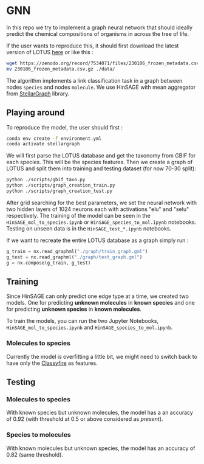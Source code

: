 # GNN
In this repo we try to implement a graph neural network that should ideally predict the chemical compositions of organisms in across the tree of life. 

If the user wants to reproduce this, it should first download the latest version of LOTUS [here](https://zenodo.org/record/7534071) or like this : 

```bash
wget https://zenodo.org/record/7534071/files/230106_frozen_metadata.csv.gz
mv 230106_frozen_metadata.csv.gz ./data/
```

The algorithm implements a link classification task in a graph between nodes `species` and nodes `molecule`. We use HinSAGE with mean aggregator from [StellarGraph](https://stellargraph.readthedocs.io/en/stable/index.html) library.

## Playing around
To reproduce the model, the user should first : 

```bash
conda env create -f environment.yml
conda activate stellargraph
```
We will first parse the LOTUS database and get the taxonomy from GBIF for each species. This will be the species features.
Then we create a graph of LOTUS and split them into training and testing dataset (for now 70-30 split):
```bash
python ./scripts/gbif_taxo.py
python ./scripts/graph_creation_train.py
python ./scripts/graph_creation_test.py
```

After grid searching for the best parameters, we set the neural network with two hidden layers of 1024 neurons each with activations "elu" and "selu" respectively. The training of the model can be seen in the `HinSAGE_mol_to_species.ipynb` or `HinSAGE_species_to_mol.ipynb` notebooks. Testing on unseen data is in the `HinSAGE_test_*.ipynb` notebooks.

If we want to recreate the entire LOTUS database as a graph simply run : 
```python
g_train = nx.read_graphml("./graph/train_graph.gml")
g_test = nx.read_graphml("./graph/test_graph.gml")
g = nx.compose(g_train, g_test)
```

## Training
Since HinSAGE can only predict one edge type at a time, we created two models. One for predicting **unknown molecules** in **known species** and one for predicting **unknown species** in **known molecules**. 

To train the models, you can run the two Jupyter Notebooks, `HinSAGE_mol_to_species.ipynb` and `HinSAGE_species_to_mol.ipynb`. 

### Molecules to species
Currently the model is overfitting a little bit, we might need to switch back to have only the [Classyfire](http://classyfire.wishartlab.com/) as features. 
## Testing
### Molecules to species
With known species but unknown molecules, the model has a an accuracy of 0.92 (with threshold at 0.5 or above considered as *present*). 
### Species to molecules
With known molecules but unknown species, the model has an accuracy of 0.82 (same threshold). 

 
